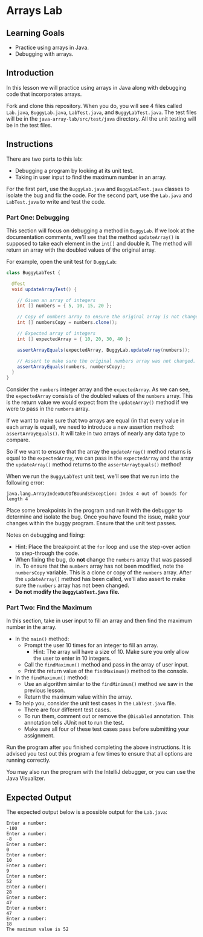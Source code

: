 # Arrays Lab

## Learning Goals

- Practice using arrays in Java.
- Debugging with arrays.

## Introduction

In this lesson we will practice using arrays in Java along with debugging
code that incorporates arrays.

Fork and clone this repository. When you do, you will see 4 files called
`Lab.java`, `BuggyLab.java`, `LabTest.java`, and `BuggyLabTest.java`. The test
files will be in the `java-array-lab/src/test/java` directory. All the unit
testing will be in the test files.

## Instructions

There are two parts to this lab:

- Debugging a program by looking at its unit test.
- Taking in user input to find the maximum number in an array.

For the first part, use the `BuggyLab.java` and `BuggyLabTest.java` classes to
isolate the bug and fix the code. For the second part, use the `Lab.java` and
`LabTest.java` to write and test the code.

### Part One: Debugging

This section will focus on debugging a method in `BuggyLab`. If we look at the
documentation comments, we'll see that the method `updateArray()` is supposed to
take each element in the `int[]` and double it. The method will return an array
with the doubled values of the original array.

For example, open the unit test for `BuggyLab`:

```java
class BuggyLabTest {

  @Test
  void updateArrayTest() {

    // Given an array of integers
    int [] numbers = { 5, 10, 15, 20 };

    // Copy of numbers array to ensure the original array is not changed
    int [] numbersCopy = numbers.clone();

    // Expected array of integers
    int [] expectedArray = { 10, 20, 30, 40 };

    assertArrayEquals(expectedArray, BuggyLab.updateArray(numbers));

    // Assert to make sure the original numbers array was not changed.
    assertArrayEquals(numbers, numbersCopy);
  }
}
```

Consider the `numbers` integer array and the `expectedArray`. As we can see, the
`expectedArray` consists of the doubled values of the `numbers` array. This is
the return value we would expect from the `updateArray()` method if we were to
pass in the `numbers` array.

If we want to make sure that two arrays are equal (in that every value in each
array is equal), we need to introduce a new assertion method:
`assertArrayEquals()`. It will take in two arrays of nearly any data type to
compare.

So if we want to ensure that the array the `updateArray()` method returns is
equal to the `expectedArray`, we can pass in the `expectedArray` and the array
the `updateArray()` method returns to the `assertArrayEquals()` method!

When we run the `BuggyLabTest` unit test, we'll see that we run into the
following error:

```text
java.lang.ArrayIndexOutOfBoundsException: Index 4 out of bounds for length 4
```

Place some breakpoints in the program and run it with the debugger to determine
and isolate the bug. Once you have found the issue, make your changes within the
buggy program. Ensure that the unit test passes.

Notes on debugging and fixing:

- Hint: Place the breakpoint at the `for` loop and use the step-over action to
  step-through the code.
- When fixing the bug, do **not** change the `numbers` array that was passed in.
  To ensure that the `numbers` array has not been modified, note the
  `numbersCopy` variable. This is a clone or copy of the `numbers` array. After
  the `updateArray()` method has been called, we'll also assert to make sure the
  `numbers` array has not been changed.
- **Do not modify the `BuggyLabTest.java` file.**

### Part Two: Find the Maximum

In this section, take in user input to fill an array and then find the maximum
number in the array.

- In the `main()` method:
  - Prompt the user 10 times for an integer to fill an array.
    - Hint: The array will have a size of 10. Make sure you only allow the user to
      enter in 10 integers.
  - Call the `findMaximum()` method and pass in the array of user input.
  - Print the return value of the `findMaximum()` method to the console.
- In the `findMaximum()` method:
  - Use an algorithm similar to the `findMinimum()` method we saw in the
    previous lesson.
  - Return the maximum value within the array.
- To help you, consider the unit test cases in the `LabTest.java` file.
  - There are four different test cases.
  - To run them, comment out or remove the `@Disabled` annotation. This
    annotation tells JUnit not to run the test.
  - Make sure all four of these test cases pass before submitting your
    assignment.

Run the program after you finished completing the above instructions. It is
advised you test out this program a few times to ensure that all options are
running correctly.

You may also run the program with the IntelliJ debugger, or you can use the
Java Visualizer.

## Expected Output

The expected output below is a possible output for the `Lab.java`:

```text
Enter a number:
-100
Enter a number:
-8
Enter a number:
0
Enter a number:
10
Enter a number:
9
Enter a number:
52
Enter a number:
28
Enter a number:
47
Enter a number:
47
Enter a number:
18
The maximum value is 52
```
